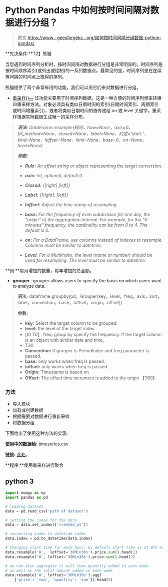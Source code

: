 # Python Pandas 中如何按时间间隔对数据进行分组？

> 原文:[https://www . geesforgeks . org/如何按时间间隔分组数据-python-pandas/](https://www.geeksforgeeks.org/how-to-group-data-by-time-intervals-in-python-pandas/)

**先决条件:**T2】熊猫

当您遇到时间序列分析时，按时间间隔对数据进行分组是非常明显的。时间序列是按时间顺序索引(或列出或绘制)的一系列数据点。最常见的是，时间序列是在连续等间隔的时间点上取得的序列。

熊猫提供了两个非常有用的功能，我们可以用它们来对数据进行分组。

*   [重采样()—](https://www.geeksforgeeks.org/python-pandas-dataframe-resample/) 该功能主要用于时间序列数据。这是一种方便的时间序列频率转换和重采样方法。对象必须具有类似日期时间的索引(日期时间索引、周期索引或时间增量索引)，或者将类似日期时间的值传递给 on 或 level 关键字。重采样根据实际数据生成唯一的采样分布。

> ***语法:** DataFrame.resample(规则，how=None，axis=0，fill_method=None，closed=None，label=None，约定='start '，kind=None，loffset=None，limit=None，base=0，on=None，level=None)*
> 
> ***参数:***
> 
> *   ***Rule:** An offset string or object* representing the target conversion.
> *   ***axis:** int, optional, default 0*
> *   ***Closed:** {[right] [left]}*
> *   ***Label:** {[right], [left]}*
> 
> *   ***loffset:** Adjust the time stamp of resampling*
> *   ***base:** For the frequency of even subdivision for one day, the "origin" of the aggregation interval. For example, for the "5 minutes" frequency, the cardinality can be from 0 to 4\. The default is 0\.*
> *   ***on:*** *For a DataFrame, use columns instead of indexes to resample. Columns must be similar to datetime.*
> *   ***Level:*** *For a MultiIndex, the level (name or number) should be used for resampling. The level must be similar to datetime.*

**例:**每月增加的数量，每年增加的总金额。

*   **grouper** -grouper allows users to specify the basis on which users want to analyze data.

> **语法:** dataframe.groupby(pd。Grouper(key，level，freq，axis，sort，label，convention，base，Ioffset，origin，offset))
> 
> **参数:**
> 
> *   **key:** Select the target column to be grouped.
> *   **level:** the level of the target index.
> *   [t0 T0】 freq: group by specify the frequency. If the target column is an object with similar date and time,
> *   T30
> *   **Convention:** If grouper is PeriodIndex and freq parameter is passed,
> *   **base:** only works when freq is passed.
> *   **ioffset:** only works when freq is passed.
> *   **Origin:** Timestamp is based on
> *   **Offset:** The offset time increment is added to the origin 【T60】

### 方法

*   导入模块
*   加载或创建数据
*   根据需要对数据进行重新采样
*   将数据分组

下面给出了使用这种方法的实现:

**使用中的数据帧:** timeseries.csv

**链接:** [此处](https://drive.google.com/file/d/17SU3izLh87rzDwqOOB5KP7H3Z58IsvYU/view?usp=sharing)。

**程序:**使用重采样进行聚合

## **python 3**

```py
import numpy as np
import pandas as pd

# loading dataset
data = pd.read_csv('path of dataset')

# setting the index for the data
data = data.set_index(['created_at'])

# converting index to datetime index
data.index = pd.to_datetime(data.index)

# Changing start time for each hour, by default start time is at 0th minute
data.resample('W',  loffset='30Min30s').price.sum().head(2)
data.resample('W', loffset='30Min30s').price.sum().head(2)

# we can also aggregate it will show quantity added in each week
# as well as the total amount added in each week
data.resample('W', loffset='30Min30s').agg(
    {'price': 'sum', 'quantity': 'sum'}).head(5)
```